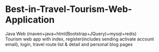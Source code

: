 # Best-in-Travel-Tourism-Web-Application
Java Web (maven+java+html(Bootstrap+JQuery)+mysql+redis)  
Tourism web app with index, register(includes sending activate account email), login, travel route list & detail and personal blog pages 

